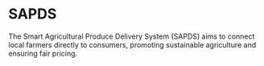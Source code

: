 # SAPDS
The Smart Agricultural Produce Delivery System (SAPDS) aims to connect local farmers directly to consumers, promoting sustainable agriculture and ensuring fair pricing. 
